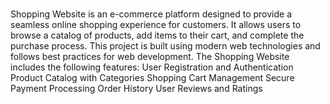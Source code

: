 # 
Shopping Website is an e-commerce platform designed to provide a seamless online shopping experience for customers. It allows users to browse a catalog of products, add items to their cart, and complete the purchase process. This project is built using modern web technologies and follows best practices for web development.
The Shopping Website includes the following features:
User Registration and Authentication
Product Catalog with Categories
Shopping Cart Management
Secure Payment Processing
Order History
User Reviews and Ratings

